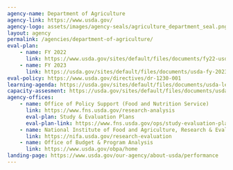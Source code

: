 ```yaml
---
agency-name: Department of Agriculture
agency-link: https://www.usda.gov/ 
agency-logo: assets/images/agency-seals/agriculture_department_seal.png
layout: agency
permalink: /agencies/department-of-agriculture/
eval-plan:
    - name: FY 2022
      link: https://www.usda.gov/sites/default/files/documents/fy22-usda-evaluation-plan.pdf
    - name: FY 2023
      link: https://usda.gov/sites/default/files/documents/usda-fy-2023-evaluation-plan.pdf
eval-policy: https://www.usda.gov/directives/dr-1230-001
learning-agenda: https://usda.gov/sites/default/files/documents/usda-learning-agenda.pdf
capacity-assesment: https://usda.gov/sites/default/files/documents/usda-capacity-assessment.pdf
agency-offices:
    - name: Office of Policy Support (Food and Nutrition Service)
      link: https://www.fns.usda.gov/research-analysis
      eval-plan: Study & Evaluation Plans
      eval-plan-link: https://www.fns.usda.gov/ops/study-evaluation-plans
    - name: National Institute of Food and Agriculture, Research & Evaluation
      link: https://nifa.usda.gov/research-evaluation 
    - name: Office of Budget & Program Analysis
      link: https://www.usda.gov/obpa/home
landing-page: https://www.usda.gov/our-agency/about-usda/performance
---
```

